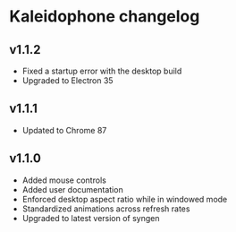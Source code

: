 # Kaleidophone changelog

## v1.1.2
- Fixed a startup error with the desktop build
- Upgraded to Electron 35

## v1.1.1
- Updated to Chrome 87

## v1.1.0
- Added mouse controls
- Added user documentation
- Enforced desktop aspect ratio while in windowed mode
- Standardized animations across refresh rates
- Upgraded to latest version of syngen
